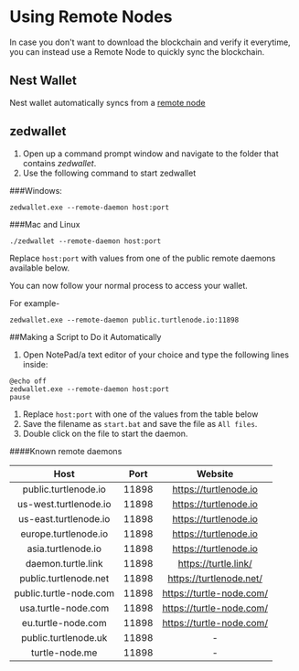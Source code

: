 # Using Remote Nodes

In case you don't want to download the blockchain and verify it everytime, you can instead use a Remote Node to quickly sync the blockchain.

## Nest Wallet

Nest wallet automatically syncs from a [remote node](../Using-nest-wallet#synchronizing-the-blockchain)

## zedwallet

1. Open up a command prompt window and navigate to the folder that contains *zedwallet*.
2. Use the following command to start zedwallet  

###Windows:

```
zedwallet.exe --remote-daemon host:port
```

###Mac and Linux

```
./zedwallet --remote-daemon host:port
```

Replace `host:port` with values from one of the public remote daemons available below.

You can now follow your normal process to access your wallet.

For example-

```
zedwallet.exe --remote-daemon public.turtlenode.io:11898
```

##Making a Script to Do it Automatically

1. Open NotePad/a text editor of your choice and type the following lines inside:

```text
@echo off
zedwallet.exe --remote-daemon host:port
pause
```

1. Replace `host:port` with one of the values from the table below
2. Save the filename as `start.bat` and save the file as `All files`.
3. Double click on the file to start the daemon.

####Known remote daemons

|         Host         | Port  |        Website        |
| :------------------: | :---: | :-------------------: |
| public.turtlenode.io | 11898 | https://turtlenode.io |
| us-west.turtlenode.io | 11898 | https://turtlenode.io |
| us-east.turtlenode.io | 11898 | https://turtlenode.io |
| europe.turtlenode.io | 11898 | https://turtlenode.io |
| asia.turtlenode.io | 11898 | https://turtlenode.io |
| daemon.turtle.link | 11898 | https://turtle.link/ |
| public.turtlenode.net | 11898 | https://turtlenode.net/ |
| public.turtle-node.com | 11898 | https://turtle-node.com/ |
| usa.turtle-node.com | 11898 | https://turtle-node.com/ |
| eu.turtle-node.com | 11898 | https://turtle-node.com/ |
| public.turtlenode.uk | 11898 | - |
| turtle-node.me | 11898 | - |
